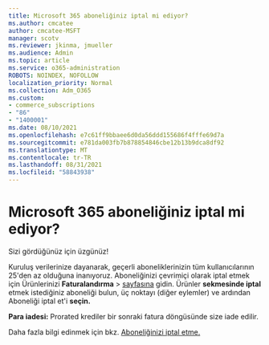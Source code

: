 ```yaml
---
title: Microsoft 365 aboneliğiniz iptal mi ediyor?
ms.author: cmcatee
author: cmcatee-MSFT
manager: scotv
ms.reviewer: jkinma, jmueller
ms.audience: Admin
ms.topic: article
ms.service: o365-administration
ROBOTS: NOINDEX, NOFOLLOW
localization_priority: Normal
ms.collection: Adm_O365
ms.custom:
- commerce_subscriptions
- "86"
- "1400001"
ms.date: 08/10/2021
ms.openlocfilehash: e7c61ff9bbaee6d0da56ddd155686f4fffe69d7a
ms.sourcegitcommit: e781da003fb7b878854846cbe12b13b9dca8df92
ms.translationtype: MT
ms.contentlocale: tr-TR
ms.lasthandoff: 08/31/2021
ms.locfileid: "58843938"
---
```

# <a name="canceling-your-microsoft-365-subscription"></a>Microsoft 365 aboneliğiniz iptal mi ediyor?

Sizi gördüğünüz için üzgünüz!
  
Kuruluş verilerinize dayanarak, geçerli aboneliklerinizin tüm kullanıcılarının 25'den az olduğuna inanıyoruz. Aboneliğinizi çevrimiçi olarak iptal etmek için Ürünlerinizi **Faturalandırma** \> [sayfasına](https://go.microsoft.com/fwlink/p/?linkid=842054) gidin. Ürünler **sekmesinde iptal** etmek istediğiniz aboneliği bulun, üç noktayı (diğer eylemler) ve ardından Aboneliği iptal et'i **seçin.**
  
**Para iadesi:** Prorated krediler bir sonraki fatura döngüsünde size iade edilir.

Daha fazla bilgi edinmek için bkz. [Aboneliğinizi iptal etme.](https://docs.microsoft.com/microsoft-365/commerce/subscriptions/cancel-your-subscription)